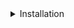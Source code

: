 
<details>
  	<summary>Installation</summary>
	
  		Download Zip file and Extract it
	
<details>
	<summary>Install Python Libraries</summary>

		 1. Open new cmd window

		 2. cd *path to extracted Json-Grid-View folder*

		 3. cd backend 

		 4. pip install -r requirements.txt

</details>
	
<details>
	<summary>Install Node</summary>

		  Step 1: Download Node.js Installer
		    In a web browser, navigate to https://nodejs.org/en/download/. 
		    Click the Windows Installer button to download the latest default version. The Node.js installer includes the NPM package manager.

		  Step 2: Install Node.js and NPM from Browser
			  1. Once the installer finishes downloading, launch it. 
			     Open the downloads link in your browser and click the file. Or, browse to the location where you have saved the file and double-click it to 					launch.

			  2. The system will ask if you want to run the software – click Run.

			  3. You will be welcomed to the Node.js Setup Wizard – click Next.

			  4. On the next screen, review the license agreement. Click Next if you agree to the terms and install the software.

			  5. The installer will prompt you for the installation location. Leave the default location, unless you have a specific need to install it 						somewhere else – then click Next.

			  6. The wizard will let you select components to include or remove from the installation. Again, unless you have a specific need, accept the 						defaults by clicking Next.

			  7. Finally, click the Install button to run the installer. When it finishes, click Finish.

		Step 3: Verify Installation
		  Open a command prompt (or PowerShell), and enter the following:

			node -v
			The system should display the Node.js version installed on your system. 

			npm -v
			The system should display the npm version installed on your system.
</details>
	
	
<details>
	  <summary>Install Hadoop and Java</summary>
		  Install Hadoop 2.9.1 on Windows 10 platform. (Setting up a Single Node Hadoop Cluster)

		  Prerequistes:
		  JAVA: You need to install the Java 8 package on your system.
		  HADOOP: You require Hadoop 2.9.1 package.

		  Step 1. Download the hadoop 2.9.1 from the link provided below:
		  Hadoop Download Link: https://www.apache.org/dyn/closer.cgi/hadoop/common/hadoop-2.9.1/hadoop-2.9.1.tar.gz

		  Step 2. Create a folder path as below and copy the downloaded msi into this folder.
		  Path: ‘C:/Hadoop/hadoop-2.9.1’

		  Step 3.Then download the windows compatible binaries from the git hub repo.
		  Link:- https://github.com/ParixitOdedara/Hadoop

		  Step 4.Extract the zip and copy all the files present under bin folder to C:\Hadoop\hadoop-2.9.1\bin.
		  Replace the existing files as well.
		  Go to C:/Hadoop/hadoop-2.9.1 and create a folder ‘data’. 
		  Inside the ‘data’ folder create two folders ‘datanode’ and ‘namenode’.

		  Step 5.Now Setting up the Environment Variables for your Machine.
		  To set these variables, go to My Computer or This PC. 
		  Right click --> Properties --> Advanced System settings --> Environment variables.
		  Click New to create a new environment variables.

		  Environment variables to be set:

		  HADOOP_HOME=”C:\Hadoop\hadoop-2.9.1″
		  HADOOP_BIN=”C:\Hadoop\hadoop-2.9.1\bin”
		  JAVA_HOME=<JDK installation location>”

		  Just to validate the above setting, open new cmd and check the output.
		  -- echo %HADOOP_HOME%
		      This should return "C:\Hadoop\hadoop-2.9.1".
		  -- echo %HADOOP_BIN%
		      This should return "C:\Hadoop\hadoop-2.9.1\bin".

		  To configure the hadoop on Windows10 we have to edit below mention files in the extracted location.

		      1. hadoop-env.cmd
		      2. core-site.xml
		      3. hdfs-site.xml
		      4. mapred-site.xml

		  Step 6.Edit hadoop-env.cmd
		  File location:- C:\Hadoop\hadoop-2.9.1\etc\hadoop\hadoop-env.cmd
		  Need to add:-
		      set HADOOP_PREFIX=%HADOOP_HOME%
		      set HADOOP_CONF_DIR=%HADOOP_PREFIX%\etc\hadoop
		      set YARN_CONF_DIR=%HADOOP_CONF_DIR%
		      set PATH=%PATH%;%HADOOP_PREFIX%\bin

		  Step 7.Edit core-site.xml
		  File Location:- C:\Hadoop\hadoop-2.9.1\etc\hadoop\core-site.xml 
		  Need to add:-
		  ( content within <configuration> </configuration> tags.)
		   <configuration>
		     <property>
		       <name>fs.default.name</name>
		       <value>hdfs://0.0.0.0:19000</value>
		     </property>
		  </configuration>

		  Step 8.Edit hdfs-site.xml 
		  File Location:- C:\Hadoop\hadoop-2.9.1\etc\hadoop\hdfs-site.xml.
		  Need to add:- 
		      (below content within <configuration> </configuration> tags.)
		   <configuration>
		     <property>
			<name>dfs.replication</name>
			<value>1</value>
		     </property>
		     <property>
			<name>dfs.namenode.name.dir</name>
			<value>C:\Hadoop\hadoop-2.9.1\data\namenode</value>
		     </property>
		     <property>
			<name>dfs.datanode.data.dir</name>
			<value>C:\Hadoop\hadoop-2.9.1\data\datanode</value>
		     </property>
		  </configuration>

		  Step 9.Edit mapred-site.xml
		  File location:- C:\Hadoop\hadoop-2.9.1\etc\hadoop\mapred-site.xml
		  Need to add:- 
		      (below content within <configuration> </configuration> tags. 
		      If you don’t see mapred-site.xml then open mapred-site.xml.template file 
		      and rename it to mapred-site.xml )
		   <configuration>
		     <property>
			<name>mapreduce.job.user.name</name>
			<value>%USERNAME%</value>
		     </property>
		     <property>
			<name>mapreduce.framework.name</name>
			<value>yarn</value>
		     </property>
		     <property>
			<name>yarn.apps.stagingDir</name>
			<value>/user/%USERNAME%/staging</value>
		     </property>
		     <property>
			<name>mapreduce.jobtracker.address</name>
			<value>local</value>
		     </property>
		  </configuration>

		  Step 10.Additional Configuration:- 

		  Check if:
		      C:\Hadoop\hadoop-2.9.1\etc\hadoop\slaves file is present, 
		      if that file not available create the file called slave and insert localhost.

		  Note:
		      One most common issue one can get is illegal character Exception.
		      This occurs when someone has a space in the name of their PC.
		      In this we need to open the hadoop-env.cmd and do the following changes.

		      File location:- C:\Hadoop\hadoop-2.9.1\etc\hadoop\hadoop-env.cmd
		      set HADOOP_IDENT_STRING="The name of your PC without Spacebar"

		  Step 11.Node formatting
		  To format the node, open the cmd and execute the below command:
		      --hadoop namenode -format

		  Step 12.To enable the hadoop open the CMD as Administrator and type below command. 
		      -- start-all.cmd
		      It will open 4 new windows cmd terminals for 4 daemon processes, namely :
		      --namenode
		      --datanode
		      --nodemanager
		      --resourcemanager

		  -- To access Resource Manager go to http://localhost:8088 from your web browser.

		  -- To access Node Manager go to http://localhost:8042 from your web browser.

		  -- To access Name Node go to  http://localhost:50070 from your web browser.

		  -- To access Data Node go to http://localhost:50075 from your web browser.


		  Reference :- https://hadoop.apache.org/
</details>
		
		
</details>
